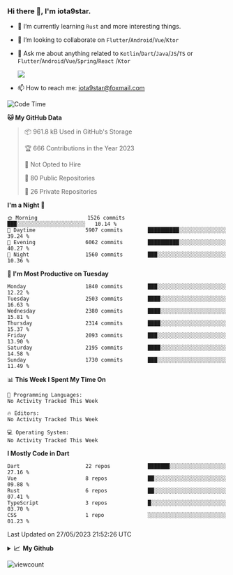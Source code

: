 ### Hi there 👋, I'm iota9star.

- 🌱 I’m currently learning `Rust` and more interesting things.
- 👯 I’m looking to collaborate on `Flutter`/`Android`/`Vue`/`Ktor`
- 💬 Ask me about anything related to `Kotlin`/`Dart`/`Java`/`JS`/`TS` or `Flutter`/`Android`/`Vue`/`Spring`/`React`
  /`Ktor`
  
  ![](https://github-readme-stats.vercel.app/api/top-langs?username=iota9star&show_icons=true&locale=en&layout=compact)
  
- 📫 How to reach me: [iota9star@foxmail.com](iota9star@foxmail.com)


<!--START_SECTION:waka-->
![Code Time](http://img.shields.io/badge/Code%20Time-3%2C090%20hrs%2054%20mins-blue)

**🐱 My GitHub Data** 

> 📦 961.8 kB Used in GitHub's Storage 
 > 
> 🏆 666 Contributions in the Year 2023
 > 
> 🚫 Not Opted to Hire
 > 
> 📜 80 Public Repositories 
 > 
> 🔑 26 Private Repositories 
 > 
**I'm a Night 🦉** 

```text
🌞 Morning                1526 commits        ███░░░░░░░░░░░░░░░░░░░░░░   10.14 % 
🌆 Daytime                5907 commits        ██████████░░░░░░░░░░░░░░░   39.24 % 
🌃 Evening                6062 commits        ██████████░░░░░░░░░░░░░░░   40.27 % 
🌙 Night                  1560 commits        ███░░░░░░░░░░░░░░░░░░░░░░   10.36 % 
```
📅 **I'm Most Productive on Tuesday** 

```text
Monday                   1840 commits        ███░░░░░░░░░░░░░░░░░░░░░░   12.22 % 
Tuesday                  2503 commits        ████░░░░░░░░░░░░░░░░░░░░░   16.63 % 
Wednesday                2380 commits        ████░░░░░░░░░░░░░░░░░░░░░   15.81 % 
Thursday                 2314 commits        ████░░░░░░░░░░░░░░░░░░░░░   15.37 % 
Friday                   2093 commits        ███░░░░░░░░░░░░░░░░░░░░░░   13.90 % 
Saturday                 2195 commits        ████░░░░░░░░░░░░░░░░░░░░░   14.58 % 
Sunday                   1730 commits        ███░░░░░░░░░░░░░░░░░░░░░░   11.49 % 
```


📊 **This Week I Spent My Time On** 

```text
💬 Programming Languages: 
No Activity Tracked This Week

🔥 Editors: 
No Activity Tracked This Week

💻 Operating System: 
No Activity Tracked This Week
```

**I Mostly Code in Dart** 

```text
Dart                     22 repos            ███████░░░░░░░░░░░░░░░░░░   27.16 % 
Vue                      8 repos             ██░░░░░░░░░░░░░░░░░░░░░░░   09.88 % 
Rust                     6 repos             ██░░░░░░░░░░░░░░░░░░░░░░░   07.41 % 
TypeScript               3 repos             █░░░░░░░░░░░░░░░░░░░░░░░░   03.70 % 
CSS                      1 repo              ░░░░░░░░░░░░░░░░░░░░░░░░░   01.23 % 
```




 Last Updated on 27/05/2023 21:52:26 UTC
<!--END_SECTION:waka-->

<details>
  <summary><b>📈&nbsp;&nbsp;My Github</b></summary>
  <br>
  <img src='https://github-profile-trophy.vercel.app/?username=iota9star'>
  <img src='https://bad-apple-github-readme.vercel.app/api?show_bg=1&username=iota9star&hide_title=true'>
  <img src='http://cr-skills-chart-widget.azurewebsites.net/api/api?username=iota9star'>
  <img src='https://github-readme-stats.vercel.app/api/wakatime?username=iota9star&layout=compact'>
</details>


![viewcount](https://count.getloli.com/get/@iota9star?theme=rule34)
